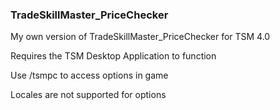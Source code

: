 ### TradeSkillMaster_PriceChecker
My own version of TradeSkillMaster_PriceChecker for TSM 4.0

Requires the TSM Desktop Application to function

Use /tsmpc to access options in game

Locales are not supported for options
